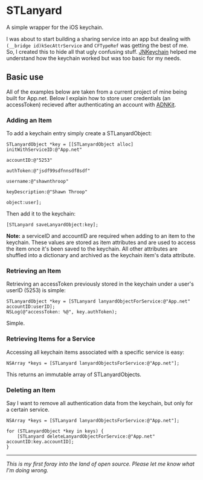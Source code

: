 STLanyard
=========

A simple wrapper for the iOS keychain.


I was about to start building a sharing service into an app but dealing with `(__bridge id)kSecAttrService` and `CFTypeRef` was getting the best of me. So, I created this to hide all that ugly confusing stuff. [JNKeychain](https://github.com/jeremangnr/JNKeychain) helped me understand how the keychain worked but was too basic for my needs. 

## Basic use

All of the examples below are taken from a current project of mine being built for App.net. Below I explain how to store user credentials (an accessToken) recieved after authenticating an account with [ADNKit](https://github.com/joeldev/ADNKit).


### Adding an Item

To add a keychain entry simply create a STLanyardObject:

    STLanyardObject *key = [[STLanyardObject alloc] initWithServiceID:@"App.net"
                                                            accountID:@"5253"
                                                            authToken:@"jsdf99sdfnnsdf8sdf"
                                                             username:@"shawnthroop"
                                                       keyDescription:@"Shawn Throop"
                                                               object:user];
Then add it to the keychain:

    [STLanyard saveLanyardObject:key];

**Note:** a serviceID and accountID are required when adding to an item to the keychain. These values are stored as item attributes and are used to access the item once it's been saved to the keychain. All other attributes are shuffled into a dictionary and archived as the keychain item's data attribute.



### Retrieving an Item

Retrieving an accessToken previously stored in the keychain under a user's userID (5253) is simple:

    STLanyardObject *key = [STLanyard lanyardObjectForService:@"App.net" accountID:userID];
    NSLog(@"accessToken: %@", key.authToken);

Simple.



### Retrieving Items for a Service

Accessing all keychain items associated with a specific service is easy:

    NSArray *keys = [STLanyard lanyardObjectsForService:@"App.net"];

This returns an immutable array of STLanyardObjects.



### Deleting an Item

Say I want to remove all authentication data from the keychain, but only for a certain service. 

    NSArray *keys = [STLanyard lanyardObjectsForService:@"App.net"];
    
    for (STLanyardObject *key in keys) {
        [STLanyard deleteLanyardObjectForService:@"App.net" accountID:key.accountID];
    }


---

*This is my first foray into the land of open source. Please let me know what I'm doing wrong.*



